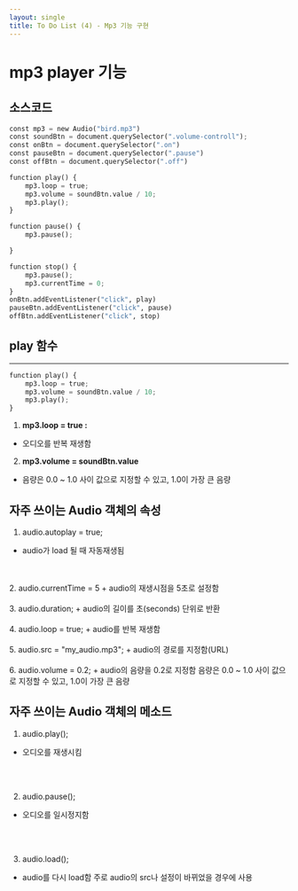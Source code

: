 ```yaml
---
layout: single
title: To Do List (4) - Mp3 기능 구현 
---
```

# mp3 player 기능 

## 소스코드 


```python
const mp3 = new Audio("bird.mp3")
const soundBtn = document.querySelector(".volume-controll");
const onBtn = document.querySelector(".on")
const pauseBtn = document.querySelector(".pause")
const offBtn = document.querySelector(".off")

function play() {
    mp3.loop = true;
    mp3.volume = soundBtn.value / 10;
    mp3.play();
}

function pause() {
    mp3.pause();

}

function stop() {
    mp3.pause();
    mp3.currentTime = 0;
}
onBtn.addEventListener("click", play)
pauseBtn.addEventListener("click", pause)
offBtn.addEventListener("click", stop)
```

## play 함수 
* * *

```python
function play() {
    mp3.loop = true;
    mp3.volume = soundBtn.value / 10;
    mp3.play();
}
```

1. **mp3.loop = true :**   
 + 오디오를 반복 재생함 
 
2. **mp3.volume = soundBtn.value**   
 + 음량은 0.0 ~ 1.0 사이 값으로 지정할 수 있고, 1.0이 가장 큰 음량


## 자주 쓰이는 Audio 객체의 속성

1. audio.autoplay = true;
 + audio가 load 될 때 자동재생됨
<br>
<br>
2. audio.currentTime = 5
 + audio의 재생시점을 5초로 설정함
<br>
<br>
3. audio.duration;
 + audio의 길이를 초(seconds) 단위로 반환
<br>
<br>
4. audio.loop = true;
 + audio를 반복 재생함
<br>
<br>
5. audio.src = "my_audio.mp3";
 + audio의 경로를 지정함(URL)
<br>
<br>
6. audio.volume = 0.2;
 + audio의 음량을 0.2로 지정함
   음량은 0.0 ~ 1.0 사이 값으로 지정할 수 있고, 1.0이 가장 큰 음량

<br>

## 자주 쓰이는 Audio 객체의 메소드

1. audio.play();
 + 오디오를 재생시킴 
<br>
<br>

2. audio.pause();
 + 오디오를 일시정지함 
<br>
<br>

3. audio.load();
 + audio를 다시 load함
   주로 audio의 src나 설정이 바뀌었을 경우에 사용
